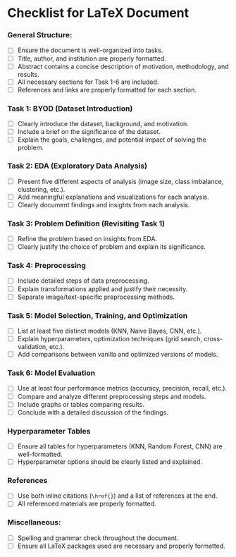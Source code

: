 # Checklist for LaTeX Document

### General Structure:
- [ ] Ensure the document is well-organized into tasks.
- [ ] Title, author, and institution are properly formatted.
- [ ] Abstract contains a concise description of motivation, methodology, and results.
- [ ] All necessary sections for Task 1-6 are included.
- [ ] References and links are properly formatted for each section.

### Task 1: BYOD (Dataset Introduction)
- [ ] Clearly introduce the dataset, background, and motivation.
- [ ] Include a brief on the significance of the dataset.
- [ ] Explain the goals, challenges, and potential impact of solving the problem.

### Task 2: EDA (Exploratory Data Analysis)
- [ ] Present five different aspects of analysis (image size, class imbalance, clustering, etc.).
- [ ] Add meaningful explanations and visualizations for each analysis.
- [ ] Clearly document findings and insights from each analysis.

### Task 3: Problem Definition (Revisiting Task 1)
- [ ] Refine the problem based on insights from EDA.
- [ ] Clearly justify the choice of problem and explain its significance.

### Task 4: Preprocessing
- [ ] Include detailed steps of data preprocessing.
- [ ] Explain transformations applied and justify their necessity.
- [ ] Separate image/text-specific preprocessing methods.

### Task 5: Model Selection, Training, and Optimization
- [ ] List at least five distinct models (KNN, Naive Bayes, CNN, etc.).
- [ ] Explain hyperparameters, optimization techniques (grid search, cross-validation, etc.).
- [ ] Add comparisons between vanilla and optimized versions of models.

### Task 6: Model Evaluation
- [ ] Use at least four performance metrics (accuracy, precision, recall, etc.).
- [ ] Compare and analyze different preprocessing steps and models.
- [ ] Include graphs or tables comparing results.
- [ ] Conclude with a detailed discussion of the findings.

### Hyperparameter Tables
- [ ] Ensure all tables for hyperparameters (KNN, Random Forest, CNN) are well-formatted.
- [ ] Hyperparameter options should be clearly listed and explained.

### References
- [ ] Use both inline citations (`\href{}`) and a list of references at the end.
- [ ] All referenced materials are properly formatted.

### Miscellaneous:
- [ ] Spelling and grammar check throughout the document.
- [ ] Ensure all LaTeX packages used are necessary and properly formatted.
